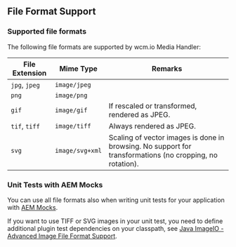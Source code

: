 ## File Format Support


### Supported file formats

The following file formats are supported by wcm.io Media Handler:

| File Extension | Mime Type       | Remarks
|----------------|-----------------|----------
| `jpg`, `jpeg`  | `image/jpeg`    | 
| `png`          | `image/png`     | 
| `gif`          | `image/gif`     | If rescaled or transformed, rendered as JPEG.
| `tif`, `tiff`  | `image/tiff`    | Always rendered as JPEG.
| `svg`          | `image/svg+xml` | Scaling of vector images is done in browsing. No support for transformations (no cropping, no rotation).


### Unit Tests with AEM Mocks

You can use all file formats also when writing unit tests for your application with [AEM Mocks][aem-mock].

If you want to use TIFF or SVG images in your unit test, you need to define additional plugin test dependencies on your classpath, see [Java ImageIO - Advanced Image File Format Support][aem-mock-usage-imageio].



[aem-mock]: https://wcm.io/testing/aem-mock/
[aem-mock-usage-imageio]: https://wcm.io/testing/aem-mock/usage-imageio.html
